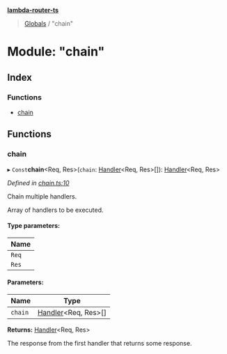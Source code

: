 **[lambda-router-ts](../README.md)**

> [Globals](../globals.md) / "chain"

# Module: "chain"

## Index

### Functions

* [chain](_chain_.md#chain)

## Functions

### chain

▸ `Const`**chain**\<Req, Res>(`chain`: [Handler](_handler_.md#handler)\<Req, Res>[]): [Handler](_handler_.md#handler)\<Req, Res>

*Defined in [chain.ts:10](https://github.com/supergillis/lambda-router-ts/blob/43899f9/lib/chain.ts#L10)*

Chain multiple handlers.

Array of handlers to be executed.

#### Type parameters:

Name |
------ |
`Req` |
`Res` |

#### Parameters:

Name | Type |
------ | ------ |
`chain` | [Handler](_handler_.md#handler)\<Req, Res>[] |

**Returns:** [Handler](_handler_.md#handler)\<Req, Res>

The response from the first handler that returns some response.
